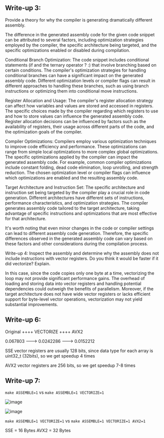 ## Write-up 3: 
Provide a theory for why the compiler is generating dramatically different assembly.

The difference in the generated assembly code for the given code snippet can be attributed to several factors, including optimization strategies employed by the compiler, the specific architecture being targeted, and the specific optimizations enabled or disabled during compilation.

Conditional Branch Optimization: The code snippet includes conditional statements (if and the ternary operator ? :) that involve branching based on certain conditions. The compiler's optimization strategies for handling conditional branches can have a significant impact on the generated assembly code. Different optimization levels or compiler flags can result in different approaches to handling these branches, such as using branch instructions or optimizing them into conditional move instructions.

Register Allocation and Usage: The compiler's register allocation strategy can affect how variables and values are stored and accessed in registers. The specific choices made by the compiler regarding which registers to use and how to store values can influence the generated assembly code. Register allocation decisions can be influenced by factors such as the availability of registers, their usage across different parts of the code, and the optimization goals of the compiler.

Compiler Optimizations: Compilers employ various optimization techniques to improve code efficiency and performance. These optimizations can range from simple local optimizations to more complex global optimizations. The specific optimizations applied by the compiler can impact the generated assembly code. For example, common compiler optimizations include constant folding, dead code elimination, loop unrolling, and strength reduction. The chosen optimization level or compiler flags can influence which optimizations are enabled and the resulting assembly code.

Target Architecture and Instruction Set: The specific architecture and instruction set being targeted by the compiler play a crucial role in code generation. Different architectures have different sets of instructions, performance characteristics, and optimization strategies. The compiler generates assembly code tailored to the target architecture, taking advantage of specific instructions and optimizations that are most effective for that architecture.

It's worth noting that even minor changes in the code or compiler settings can lead to different assembly code generation. Therefore, the specific differences observed in the generated assembly code can vary based on these factors and other considerations during the compilation process.

Write-up 4: Inspect the assembly and determine why the assembly does not include
instructions with vector registers. Do you think it would be faster if it did vectorize?
Explain.

In this case, since the code copies only one byte at a time, vectorizing the loop may not provide significant performance gains. The overhead of loading and storing data into vector registers and handling potential dependencies could outweigh the benefits of parallelism. Moreover, if the target architecture does not have wide vector registers or lacks efficient support for byte-level vector operations, vectorization may not yield substantial improvements.

## Write-up 6:
Original ++++ VECTORIZE ++++ AVX2

0.067803 ---> 0.0242286 ---> 0.0152212

SSE vector registers are usually 128 bits, since data
type for each array is uint32_t (32bits), so we get speedup 4 times

AVX2 vector registers are 256 bits, so we get speedup 7-8 times

## Write-up 7:

`make ASSEMBLE=1` vs `make ASSEMBLE=1 VECTORIZE=1`

![image](https://github.com/xshen053/MIT6.172-PerformanceEngineering/assets/97472036/7ade9809-b5df-48d8-af8a-f4892c5a015e)

![image](https://github.com/xshen053/MIT6.172-PerformanceEngineering/assets/97472036/5739e785-5217-4b1f-a1e9-6ef08bf8c089)

`make ASSEMBLE=1 VECTORIZE=1` vs `make ASSEMBLE=1 VECTORIZE=1 AVX2=1`

SSE  = 16 Bytes
AVX2 = 32 Bytes


